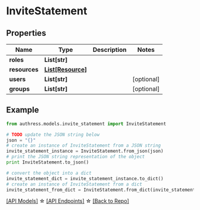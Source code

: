 # InviteStatement


## Properties
Name | Type | Description | Notes
------------ | ------------- | ------------- | -------------
**roles** | **List[str]** |  | 
**resources** | [**List[Resource]**](Resource.md) |  | 
**users** | **List[str]** |  | [optional] 
**groups** | **List[str]** |  | [optional] 

## Example

```python
from authress.models.invite_statement import InviteStatement

# TODO update the JSON string below
json = "{}"
# create an instance of InviteStatement from a JSON string
invite_statement_instance = InviteStatement.from_json(json)
# print the JSON string representation of the object
print InviteStatement.to_json()

# convert the object into a dict
invite_statement_dict = invite_statement_instance.to_dict()
# create an instance of InviteStatement from a dict
invite_statement_from_dict = InviteStatement.from_dict(invite_statement_dict)
```
[[API Models]](./README.md#documentation-for-models) ☆ [[API Endpoints]](./README.md#documentation-for-api-endpoints) ☆ [[Back to Repo]](../README.md)


